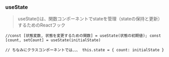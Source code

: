 ### useState

>useState()は、関数コンポーネントでstateを管理（stateの保持と更新）するためのReactフック

`
//const [状態変数, 状態を変更するための関数] = useState(状態の初期値);
const [count, setCount] = useState(initialState)
`

`
// ちなみにクラスコンポーネントでは、、、
this.state = {
  count: initialState
}
`